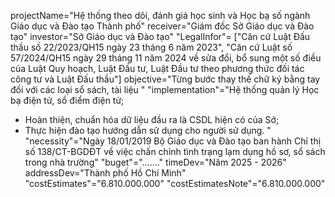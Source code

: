 projectName="Hệ thống theo dõi, đánh giá học sinh và Học bạ số ngành Giáo dục và Đào tạo Thành phố"
receiver="Giám đốc Sở Giáo dục và Đào tạo"
investor="Sở Giáo dục và Đào tạo"
"LegalInfor"= ["Căn cứ Luật Đấu thầu số 22/2023/QH15 ngày 23 tháng 6 năm 2023", "Căn cứ Luật số 57/2024/QH15 ngày 29 tháng 11 năm 2024 về sửa đổi, bổ sung một số điều của Luật Quy hoạch, Luật Đầu tư, Luật Đầu tư theo phương thức đối tác công tư và Luật Đấu thầu"]
objective="Từng bước thay thế chữ ký bằng tay đối với các loại sổ sách, tài liệu "
"implementation"="Hệ thống quản lý Học bạ điện tử, sổ điểm điện tử; 
- Hoàn thiện, chuẩn hóa dữ liệu đầu ra là CSDL hiện có của Sở;
- Thực hiện đào tạo hướng dẫn sử dụng cho người sử dụng.
"
"necessity"="Ngày 18/01/2019 Bộ Giáo dục và Đào tạo ban hành Chỉ thị số 138/CT-BGDĐT về việc chấn chỉnh tình trạng lạm dụng hồ sơ, sổ sách trong nhà trường"
"buget"="......."
timeDev="Năm 2025 - 2026"
addressDev="Thành phố Hồ Chí Minh"
"costEstimates"="6.810.000.000"
"costEstimatesNote"="6.810.000.000"
